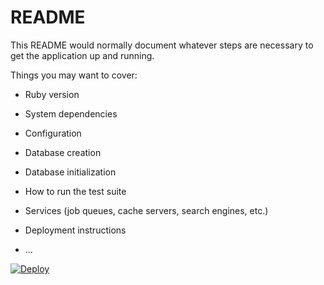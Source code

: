 # README

This README would normally document whatever steps are necessary to get the
application up and running.

Things you may want to cover:

* Ruby version

* System dependencies

* Configuration

* Database creation

* Database initialization

* How to run the test suite

* Services (job queues, cache servers, search engines, etc.)

* Deployment instructions

* ...

[![Deploy](https://www.herokucdn.com/deploy/button.svg)](https://www.heroku.com/deploy/?template=https://github.com/akiicat/leggy)
